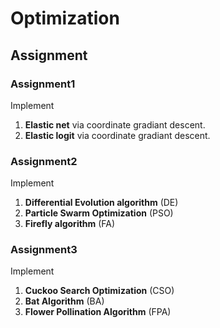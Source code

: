 # Optimization

## Assignment

### Assignment1
Implement
 1. **Elastic net** via coordinate gradiant descent.
 2. **Elastic logit** via coordinate gradiant descent.
  
### Assignment2
Implement
 1. **Differential Evolution algorithm** (DE)
 2. **Particle Swarm Optimization** (PSO)
 3. **Firefly algorithm** (FA)
 
### Assignment3
Implement
1. **Cuckoo Search Optimization** (CSO)
2. **Bat Algorithm** (BA)
3. **Flower Pollination Algorithm** (FPA)